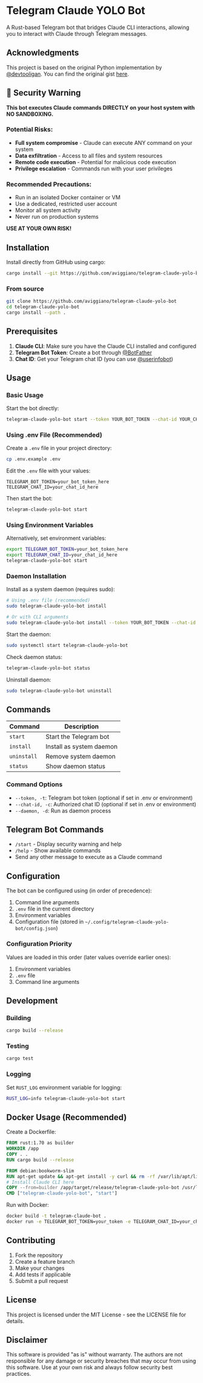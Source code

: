 # Telegram Claude YOLO Bot

A Rust-based Telegram bot that bridges Claude CLI interactions, allowing you to interact with Claude through Telegram messages.

## Acknowledgments

This project is based on the original Python implementation by [@devtooligan](https://x.com/devtooligan). You can find the original gist [here](https://gist.github.com/devtooligan/998d1405dfa11085e4d022bb98ded85a).

## 🚨 Security Warning

**This bot executes Claude commands DIRECTLY on your host system with NO SANDBOXING.**

### Potential Risks:
- **Full system compromise** - Claude can execute ANY command on your system
- **Data exfiltration** - Access to all files and system resources  
- **Remote code execution** - Potential for malicious code execution
- **Privilege escalation** - Commands run with your user privileges

### Recommended Precautions:
- Run in an isolated Docker container or VM
- Use a dedicated, restricted user account
- Monitor all system activity
- Never run on production systems

**USE AT YOUR OWN RISK!**

## Installation

Install directly from GitHub using cargo:

```bash
cargo install --git https://github.com/aviggiano/telegram-claude-yolo-bot
```

### From source

```bash
git clone https://github.com/aviggiano/telegram-claude-yolo-bot
cd telegram-claude-yolo-bot
cargo install --path .
```

## Prerequisites

1. **Claude CLI**: Make sure you have the Claude CLI installed and configured
2. **Telegram Bot Token**: Create a bot through [@BotFather](https://t.me/BotFather)
3. **Chat ID**: Get your Telegram chat ID (you can use [@userinfobot](https://t.me/userinfobot))

## Usage

### Basic Usage

Start the bot directly:

```bash
telegram-claude-yolo-bot start --token YOUR_BOT_TOKEN --chat-id YOUR_CHAT_ID
```

### Using .env File (Recommended)

Create a `.env` file in your project directory:

```bash
cp .env.example .env
```

Edit the `.env` file with your values:

```env
TELEGRAM_BOT_TOKEN=your_bot_token_here
TELEGRAM_CHAT_ID=your_chat_id_here
```

Then start the bot:

```bash
telegram-claude-yolo-bot start
```

### Using Environment Variables

Alternatively, set environment variables:

```bash
export TELEGRAM_BOT_TOKEN=your_bot_token_here
export TELEGRAM_CHAT_ID=your_chat_id_here
telegram-claude-yolo-bot start
```

### Daemon Installation

Install as a system daemon (requires sudo):

```bash
# Using .env file (recommended)
sudo telegram-claude-yolo-bot install

# Or with CLI arguments
sudo telegram-claude-yolo-bot install --token YOUR_BOT_TOKEN --chat-id YOUR_CHAT_ID
```

Start the daemon:

```bash
sudo systemctl start telegram-claude-yolo-bot
```

Check daemon status:

```bash
telegram-claude-yolo-bot status
```

Uninstall daemon:

```bash
sudo telegram-claude-yolo-bot uninstall
```

## Commands

| Command | Description |
|---------|-------------|
| `start` | Start the Telegram bot |
| `install` | Install as system daemon |
| `uninstall` | Remove system daemon |
| `status` | Show daemon status |

### Command Options

- `--token, -t`: Telegram bot token (optional if set in .env or environment)
- `--chat-id, -c`: Authorized chat ID (optional if set in .env or environment)  
- `--daemon, -d`: Run as daemon process

## Telegram Bot Commands

- `/start` - Display security warning and help
- `/help` - Show available commands
- Send any other message to execute as a Claude command

## Configuration

The bot can be configured using (in order of precedence):

1. Command line arguments
2. `.env` file in the current directory
3. Environment variables
4. Configuration file (stored in `~/.config/telegram-claude-yolo-bot/config.json`)

### Configuration Priority

Values are loaded in this order (later values override earlier ones):
1. Environment variables
2. `.env` file
3. Command line arguments

## Development

### Building

```bash
cargo build --release
```

### Testing

```bash
cargo test
```

### Logging

Set `RUST_LOG` environment variable for logging:

```bash
RUST_LOG=info telegram-claude-yolo-bot start
```

## Docker Usage (Recommended)

Create a Dockerfile:

```dockerfile
FROM rust:1.70 as builder
WORKDIR /app
COPY . .
RUN cargo build --release

FROM debian:bookworm-slim
RUN apt-get update && apt-get install -y curl && rm -rf /var/lib/apt/lists/*
# Install Claude CLI here
COPY --from=builder /app/target/release/telegram-claude-yolo-bot /usr/local/bin/
CMD ["telegram-claude-yolo-bot", "start"]
```

Run with Docker:

```bash
docker build -t telegram-claude-bot .
docker run -e TELEGRAM_BOT_TOKEN=your_token -e TELEGRAM_CHAT_ID=your_chat_id telegram-claude-bot
```

## Contributing

1. Fork the repository
2. Create a feature branch
3. Make your changes
4. Add tests if applicable
5. Submit a pull request

## License

This project is licensed under the MIT License - see the LICENSE file for details.

## Disclaimer

This software is provided "as is" without warranty. The authors are not responsible for any damage or security breaches that may occur from using this software. Use at your own risk and always follow security best practices.
